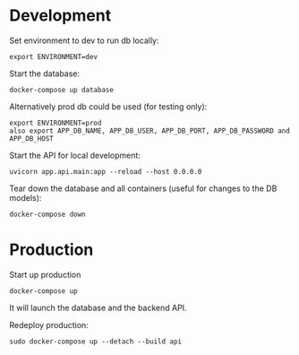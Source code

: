 # Development

Set environment to dev to run db locally:

```
export ENVIRONMENT=dev
```

Start the database:

```
docker-compose up database
```

Alternatively prod db could be used (for testing only):

```
export ENVIRONMENT=prod
also export APP_DB_NAME, APP_DB_USER, APP_DB_PORT, APP_DB_PASSWORD and APP_DB_HOST
```

Start the API for local development:

```
uvicorn app.api.main:app --reload --host 0.0.0.0
```

Tear down the database and all containers (useful for changes to the DB models):

```
docker-compose down
```

# Production

Start up production

```
docker-compose up
```

It will launch the database and the backend API.

Redeploy production:

```
sudo docker-compose up --detach --build api
```

